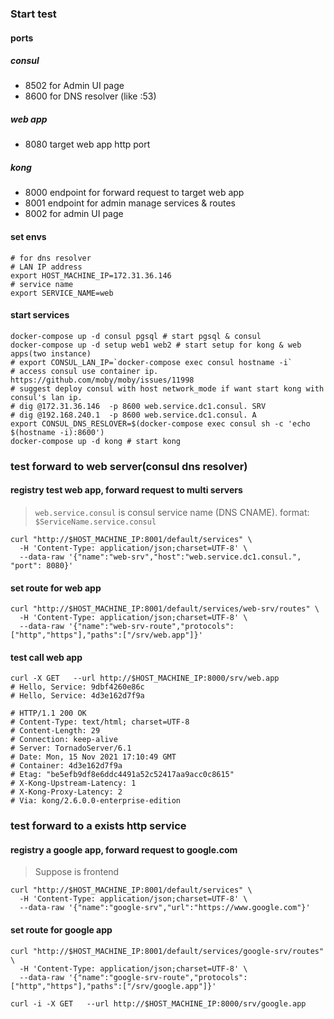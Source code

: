 ### Start test

#### ports
##### consul
- 8502 for Admin UI page
- 8600 for DNS resolver (like :53)
##### web app
- 8080 target web app http port
##### kong
- 8000 endpoint for forward request to target web app
- 8001 endpoint for admin manage services & routes
- 8002 for admin UI page


#### set envs

```
# for dns resolver
# LAN IP address
export HOST_MACHINE_IP=172.31.36.146
# service name
export SERVICE_NAME=web
```

#### start services

```
docker-compose up -d consul pgsql # start pgsql & consul
docker-compose up -d setup web1 web2 # start setup for kong & web apps(two instance)
# export CONSUL_LAN_IP=`docker-compose exec consul hostname -i`
# access consul use container ip. https://github.com/moby/moby/issues/11998
# suggest deploy consul with host network_mode if want start kong with consul's lan ip.
# dig @172.31.36.146  -p 8600 web.service.dc1.consul. SRV
# dig @192.168.240.1  -p 8600 web.service.dc1.consul. A
export CONSUL_DNS_RESLOVER=$(docker-compose exec consul sh -c 'echo $(hostname -i):8600')
docker-compose up -d kong # start kong

```

### test forward to web server(consul dns resolver)

#### registry test web app, forward request to multi servers
> `web.service.consul` is consul service name (DNS CNAME). format: `$ServiceName.service.consul`

```
curl "http://$HOST_MACHINE_IP:8001/default/services" \
  -H 'Content-Type: application/json;charset=UTF-8' \
  --data-raw '{"name":"web-srv","host":"web.service.dc1.consul.", "port": 8080}'
```

#### set route for web app
```
curl "http://$HOST_MACHINE_IP:8001/default/services/web-srv/routes" \
  -H 'Content-Type: application/json;charset=UTF-8' \
  --data-raw '{"name":"web-srv-route","protocols":["http","https"],"paths":["/srv/web.app"]}'
```

#### test call web app
```
curl -X GET   --url http://$HOST_MACHINE_IP:8000/srv/web.app
# Hello, Service: 9dbf4260e86c
# Hello, Service: 4d3e162d7f9a

# HTTP/1.1 200 OK
# Content-Type: text/html; charset=UTF-8
# Content-Length: 29
# Connection: keep-alive
# Server: TornadoServer/6.1
# Date: Mon, 15 Nov 2021 17:10:49 GMT
# Container: 4d3e162d7f9a
# Etag: "be5efb9df8e6ddc4491a52c52417aa9acc0c8615"
# X-Kong-Upstream-Latency: 1
# X-Kong-Proxy-Latency: 2
# Via: kong/2.6.0.0-enterprise-edition
```


### test forward to a exists http service
#### registry a google app, forward request to google.com
> Suppose is frontend

```
curl "http://$HOST_MACHINE_IP:8001/default/services" \
  -H 'Content-Type: application/json;charset=UTF-8' \
  --data-raw '{"name":"google-srv","url":"https://www.google.com"}'
```

#### set route for google app
```
curl "http://$HOST_MACHINE_IP:8001/default/services/google-srv/routes" \
  -H 'Content-Type: application/json;charset=UTF-8' \
  --data-raw '{"name":"google-srv-route","protocols":["http","https"],"paths":["/srv/google.app"]}'
```

```
curl -i -X GET   --url http://$HOST_MACHINE_IP:8000/srv/google.app
```
